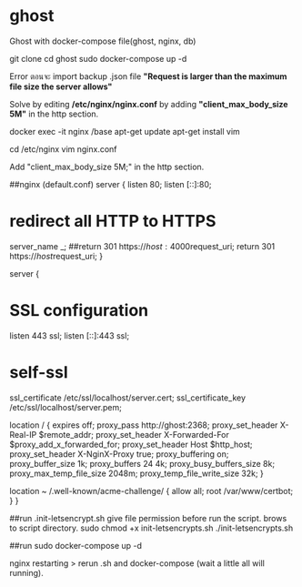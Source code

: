 # ghost
Ghost with docker-compose file(ghost, nginx, db)

git clone 
cd ghost
sudo docker-compose up -d


Error ตอนจะ import backup .json file
**"Request is larger than the maximum file size the server allows"**

Solve by editing **/etc/nginx/nginx.conf** by adding **"client_max_body_size 5M"** in the http section.

docker exec -it nginx /base
apt-get update
apt-get install vim

cd /etc/nginx
vim nginx.conf

Add "client_max_body_size 5M;" in the http section.





##nginx (default.conf)
server {
        listen 80;
        listen [::]:80;
  # redirect all HTTP to HTTPS
  server_name _;
  ##return 301 https://$host:4000$request_uri;
  return 301 https://$host$request_uri;
}

server {
  # SSL configuration
  listen 443 ssl;
  listen [::]:443 ssl;

  # self-ssl
  ssl_certificate /etc/ssl/localhost/server.cert;
  ssl_certificate_key /etc/ssl/localhost/server.pem;


  location  / {
      expires off;
      proxy_pass http://ghost:2368;
      proxy_set_header    X-Real-IP $remote_addr;
      proxy_set_header    X-Forwarded-For $proxy_add_x_forwarded_for;
      proxy_set_header    Host $http_host;
      proxy_set_header    X-NginX-Proxy true;
      proxy_buffering     on;
      proxy_buffer_size   1k;
      proxy_buffers 24    4k;
      proxy_busy_buffers_size     8k;
      proxy_max_temp_file_size    2048m;
      proxy_temp_file_write_size  32k;
  }

  location ~ /.well-known/acme-challenge/ {
      allow all;
      root /var/www/certbot;
  }
}




##run .init-letsencrypt.sh
give file permission before run the script. brows to script directory.
sudo chmod +x init-letsencrypts.sh
./init-letsencrypts.sh

##run sudo docker-compose up -d

nginx restarting > rerun .sh and docker-compose (wait a little all will running).


